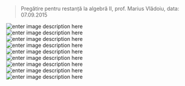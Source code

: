 <blockquote>
  <p>Pregătire pentru restanță la algebră II, prof. Marius Vlădoiu, data: <br>
  07.09.2015</p>
</blockquote>

<p><img src="https://raw.githubusercontent.com/s1lviu/Pregatire-algebra-II/master/1.jpg" alt="enter image description here" title=""> <br>
<img src="https://raw.githubusercontent.com/s1lviu/Pregatire-algebra-II/master/2.jpg" alt="enter image description here" title=""> <br>
<img src="https://raw.githubusercontent.com/s1lviu/Pregatire-algebra-II/master/3.jpg" alt="enter image description here" title=""> <br>
<img src="https://raw.githubusercontent.com/s1lviu/Pregatire-algebra-II/master/4.jpg" alt="enter image description here" title=""> <br>
<img src="https://raw.githubusercontent.com/s1lviu/Pregatire-algebra-II/master/5.jpg" alt="enter image description here" title=""> <br>
<img src="https://raw.githubusercontent.com/s1lviu/Pregatire-algebra-II/master/6.jpg" alt="enter image description here" title=""> <br>
<img src="https://raw.githubusercontent.com/s1lviu/Pregatire-algebra-II/master/7.jpg" alt="enter image description here" title=""> <br>
<img src="https://raw.githubusercontent.com/s1lviu/Pregatire-algebra-II/master/8.jpg" alt="enter image description here" title=""> <br>
<img src="https://raw.githubusercontent.com/s1lviu/Pregatire-algebra-II/master/9.jpg" alt="enter image description here" title=""></p>
